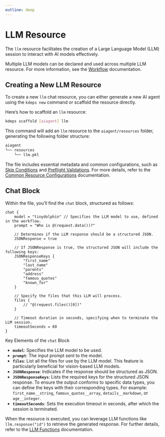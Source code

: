 ```yaml
---
outline: deep
---
```


# LLM Resource

The `llm` resource facilitates the creation of a Large Language Model (LLM) session to interact with AI models effectively.

Multiple LLM models can be declared and used across multiple LLM resource. For more information, see the
[Workflow](../configuration/workflow.md) documentation.

## Creating a New LLM Resource

To create a new `llm` chat resource, you can either generate a new AI agent using the `kdeps new` command or scaffold the resource directly.

Here’s how to scaffold an `llm` resource:

```bash
kdeps scaffold [aiagent] llm
```

This command will add an `llm` resource to the `aiagent/resources` folder, generating the following folder structure:

```bash
aiagent
└── resources
    └── llm.pkl
```

The file includes essential metadata and common configurations, such as [Skip Conditions](../resources/skip) and [Preflight Validations](../resources/validations). For more details, refer to the [Common Resource Configurations](../resources/resources#common-resource-configurations) documentation.

## Chat Block

Within the file, you’ll find the `chat` block, structured as follows:

```apl
chat {
    model = "tinydolphin" // Specifies the LLM model to use, defined in the workflow.
    prompt = "Who is @(request.data())?"

    // Determines if the LLM response should be a structured JSON.
    JSONResponse = true

    // If JSONResponse is true, the structured JSON will include the following keys:
    JSONResponseKeys {
        "first_name"
        "last_name"
        "parents"
        "address"
        "famous_quotes"
        "known_for"
    }

    // Specify the files that this LLM will process.
    files {
        // "@(request.files()[0])"
    }

    // Timeout duration in seconds, specifying when to terminate the LLM session.
    timeoutSeconds = 60
}
```

Key Elements of the `chat` Block

- **`model`**: Specifies the LLM model to be used.
- **`prompt`**: The input prompt sent to the model.
- **`files`**: List all the files for use by the LLM model. This feature is particularly beneficial for vision-based
  LLM models.
- **`JSONResponse`**: Indicates if the response should be structured as JSON.
- **`JSONResponseKeys`**: Lists the required keys for the structured JSON response. To ensure the output conforms to
  specific data types, you can define the keys with their corresponding types. For example: `first_name__string`,
  `famous_quotes__array`, `details__markdown`, or `age__integer`.
- **`timeoutSeconds`**: Sets the execution timeout in seconds, after which the session is terminated.

When the resource is executed, you can leverage LLM functions like `llm.response("id")` to retrieve the generated
response. For further details, refer to the [LLM Functions](../resources/functions.md#llm-resource-functions)
documentation.
